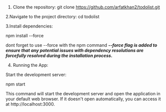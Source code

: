 1. Clone the repository:
   git clone https://github.com/arfatkhan2/todolist.git

2.Navigate to the project directory:
   cd todolist

3.Install dependencies:

 npm install --force 

dont forget to use --force with the npm command 
***--force flag is added to ensure that any potential issues with dependency resolutions are forcefully resolved during the installation process.***

4. Running the App:
 
Start the development server:

npm start

This command will start the development server and open the application in your default web browser. If it doesn't open automatically, you can access it at http://localhost:3000.



